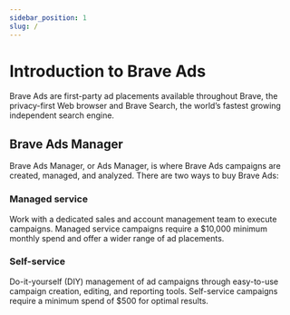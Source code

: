 ```yaml
---
sidebar_position: 1
slug: /
---
```


# Introduction to Brave Ads

Brave Ads are first-party ad placements available throughout Brave, the privacy-first Web browser and Brave Search, the world’s fastest growing independent search engine.

## Brave Ads Manager

Brave Ads Manager, or Ads Manager, is where Brave Ads campaigns are created, managed, and analyzed. There are two ways to buy Brave Ads:

### Managed service

Work with a dedicated sales and account management team to execute campaigns. Managed service campaigns require a $10,000 minimum monthly spend and offer a wider range of ad placements.

### Self-service

Do-it-yourself (DIY) management of ad campaigns through easy-to-use campaign creation, editing, and reporting tools. Self-service campaigns require a minimum spend of $500 for optimal results.
